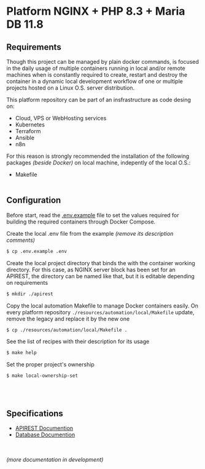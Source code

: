 # Platform NGINX + PHP 8.3 + Maria DB 11.8

## Requirements

Though this project can be managed by plain docker commands, is focused in the daily usage of multiple containers running in local and/or remote machines when is constantly required to create, restart and destroy the container in a dynamic local development workflow of one or multiple projects hosted on a Linux O.S. server distribution.

This platform repository can be part of an insfrastructure as code desing on:

- Cloud, VPS or WebHosting services
- Kubernetes
- Terraform
- Ansible
- n8n

For this reason is strongly recommended the installation of the following packages *(beside Docker)* on local machine, indepently of the local O.S.:

- Makefile
<br><br>

## Configuration

Before start, read the [.env.example](./.env.example) file to set the values required for building the required containers through Docker Compose.

Create the local .env file from the example *(remove its description comments)*
```bash
$ cp .env.example .env
```

Create the local project directory that binds the with the container working directory. For this case, as NGINX server block has been set for an APIREST, the directory can be named like that, but it is editable depending on requirements
```bash
$ mkdir ./apirest
```

Copy the local automation Makefile to manage Docker containers easily. On every platform repository `./resources/automation/local/Makefile` update, remove the legacy and replace it by the new one
```bash
$ cp ./resources/automation/local/Makefile .
```

See the list of recipes with their description for its usage
```bash
$ make help
```

Set the proper project's ownership
```bash
$ make local-ownership-set
```
<br><br>

## Specifications

- [APIREST Documention](./resources/docs/apirest/README.md)
- [Database Documention](./resources/docs/database/README.md)

<br><br>
*(more documentation in development)*